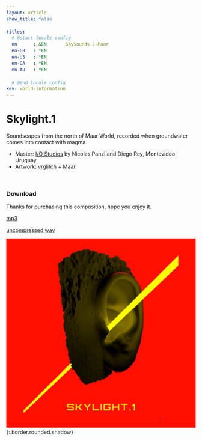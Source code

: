 ```yaml
---
layout: article
show_title: false

titles:
  # @start locale config
  en      : &EN       SkySounds.1-Maar
  en-GB   : *EN
  en-US   : *EN
  en-CA   : *EN
  en-AU   : *EN

  # @end locale config
key: world-information
---
```


# Skylight.1

Soundscapes from the north of Maar World, recorded when groundwater comes into contact with magma. 

- Master: <a href="https://www.facebook.com/IO-Estudios-256499521035781/" rel="I/O Studios" target="_blank">I/O Studios</a>  by Nicolas Panzl and Diego Rey, Montevideo Uruguay.
- Artwork: <a href="http://vrglit.ch/" rel="vrglitch" target="_blank">vrglitch</a> + Maar
 <br>

### Download

Thanks for purchasing this composition, hope you enjoy it. 

<a href="https://www.dropbox.com/s/kcshhpb9sv8xcsp/01%20Skylight.1.mp3?dl=0" rel="mp3" target="_blank">mp3</a> <br>

<a href="https://www.dropbox.com/s/jm32r10gcsokoxa/Skylight.1.wav?dl=0" rel="wav" target="_blank">uncompressed wav</a> <br>

![Image](/img/SL.1.Artboard.png){:.border.rounded.shadow}
